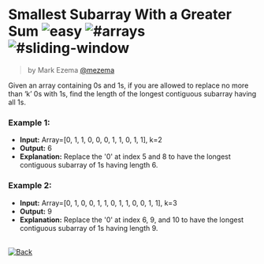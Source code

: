 <!--info-header-start--><h1>Smallest Subarray With a Greater Sum <img src="https://img.shields.io/badge/-easy-ob6623" alt="easy"/> <img src="https://img.shields.io/badge/-%23arrays" alt="#arrays"/> <img src="https://img.shields.io/badge/-%23sliding--window-999" alt="#sliding-window"/></h1><blockquote><p>by Mark Ezema <a href="https://github.com/mezema" target="_blank">@mezema</a></p></blockquote><!--info-header-end-->

Given an array containing 0s and 1s, if you are allowed to replace no more than ‘k’ 0s with 1s, find the length of the longest contiguous subarray having all 1s.

### Example 1:

- **Input:** Array=[0, 1, 1, 0, 0, 0, 1, 1, 0, 1, 1], k=2
- **Output:** 6
- **Explanation:** Replace the '0' at index 5 and 8 to have the longest contiguous subarray of 1s having length 6.

### Example 2:

- **Input:** Array=[0, 1, 0, 0, 1, 1, 0, 1, 1, 0, 0, 1, 1], k=3
- **Output:** 9
- **Explanation:** Replace the '0' at index 6, 9, and 10 to have the longest contiguous subarray of 1s having length 9.

<!--info-footer-start--><br><a href="../../README.md" target="_blank"><img src="https://img.shields.io/badge/-Back-grey" alt="Back"/></a><!--info-footer-end-->